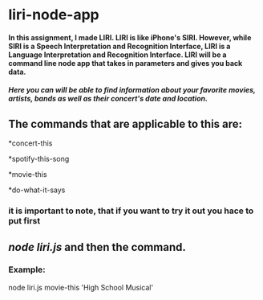 # liri-node-app
#### In this assignment, I made LIRI. LIRI is like iPhone's SIRI. However, while SIRI is a Speech Interpretation and Recognition Interface, LIRI is a Language Interpretation and Recognition Interface. LIRI will be a command line node app that takes in parameters and gives you back data.
##### Here you can will be able to find information about your favorite movies, artists, bands as well as their concert's date and location. 

## The commands that are applicable to this are:
*concert-this

*spotify-this-song

*movie-this

*do-what-it-says

### it is important to note, that if you want to try it out you hace to put first 
## *node liri.js* and then the command.

### Example:
node liri.js movie-this 'High School Musical'

